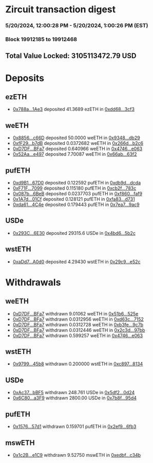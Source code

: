 # Zircuit transaction digest
### 5/20/2024, 12:00:28 PM - 5/20/2024, 1:00:26 PM (EST)
### Block 19912185 to 19912468

## Total Value Locked: 3105113472.79 USD

# Deposits
## ezETH
- [0x788a...1Ae3](https://etherscan.io/address/0x788aa129B7563Ff2AA8842Cba5F257fAA5221Ae3) deposited 41.3689 ezETH in [0xdd68...3cf3](https://etherscan.io/tx/0x788aa129B7563Ff2AA8842Cba5F257fAA5221Ae3)
## weETH
- [0x8856...c66D](https://etherscan.io/address/0x8856E407691cA910484707D9AA783E91e3B0c66D) deposited 50.0000 weETH in [0x9348...db29](https://etherscan.io/tx/0x8856E407691cA910484707D9AA783E91e3B0c66D)
- [0xfF29...b7dB](https://etherscan.io/address/0xfF29226881156EAe2E6cAe197D1459121C17b7dB) deposited 0.0372682 weETH in [0x266d...b2c6](https://etherscan.io/tx/0xfF29226881156EAe2E6cAe197D1459121C17b7dB)
- [0xD7DF...BFa7](https://etherscan.io/address/0xD7DF7E085214743530afF339aFC420c7c720BFa7) deposited 0.640966 weETH in [0x4746...e063](https://etherscan.io/tx/0xD7DF7E085214743530afF339aFC420c7c720BFa7)
- [0x52Aa...e497](https://etherscan.io/address/0x52Aa899454998Be5b000Ad077a46Bbe360F4e497) deposited 7.70087 weETH in [0x66ab...63f2](https://etherscan.io/tx/0x52Aa899454998Be5b000Ad077a46Bbe360F4e497)
## pufETH
- [0xd9B1...67D0](https://etherscan.io/address/0xd9B1e3f919c274C1a123123f4A2bB169f80667D0) deposited 0.122592 pufETH in [0xdb9d...dcda](https://etherscan.io/tx/0xd9B1e3f919c274C1a123123f4A2bB169f80667D0)
- [0xF71F...7099](https://etherscan.io/address/0xF71F1aA1F7d5C19C1fE51D4855B8a4Fc1dc37099) deposited 0.115180 pufETH in [0xcb2f...783c](https://etherscan.io/tx/0xF71F1aA1F7d5C19C1fE51D4855B8a4Fc1dc37099)
- [0x087b...6BeB](https://etherscan.io/address/0x087bD138C238545fffbb90dd69f6111962206BeB) deposited 0.0237703 pufETH in [0xf860...faf9](https://etherscan.io/tx/0x087bD138C238545fffbb90dd69f6111962206BeB)
- [0x1A7d...01Cf](https://etherscan.io/address/0x1A7de65D98D00178Bdb401C49FB1Fd3e270A01Cf) deposited 0.128121 pufETH in [0xfa83...d731](https://etherscan.io/tx/0x1A7de65D98D00178Bdb401C49FB1Fd3e270A01Cf)
- [0xda61...4C4e](https://etherscan.io/address/0xda613CF3d53Cb594c34D056D5851EbB9Bb3f4C4e) deposited 0.179443 pufETH in [0x7ea7...9ac9](https://etherscan.io/tx/0xda613CF3d53Cb594c34D056D5851EbB9Bb3f4C4e)
## USDe
- [0x293C...6E30](https://etherscan.io/address/0x293C6937D8D82e05B01335F7B33FBA0c8e256E30) deposited 29315.6 USDe in [0x4bd6...5b2c](https://etherscan.io/tx/0x293C6937D8D82e05B01335F7B33FBA0c8e256E30)
## wstETH
- [0xaDd7...A0d0](https://etherscan.io/address/0xaDd7Ddc031c8fdA306c00EBed7BBF29118E9A0d0) deposited 4.29430 wstETH in [0x29c9...e52c](https://etherscan.io/tx/0xaDd7Ddc031c8fdA306c00EBed7BBF29118E9A0d0)
# Withdrawals
## weETH
- [0xD7DF...BFa7](https://etherscan.io/address/0xD7DF7E085214743530afF339aFC420c7c720BFa7) withdrawn 9.01062 weETH in [0x51b6...525e](https://etherscan.io/tx/0xD7DF7E085214743530afF339aFC420c7c720BFa7)
- [0xD7DF...BFa7](https://etherscan.io/address/0xD7DF7E085214743530afF339aFC420c7c720BFa7) withdrawn 0.0312956 weETH in [0xd63c...7152](https://etherscan.io/tx/0xD7DF7E085214743530afF339aFC420c7c720BFa7)
- [0xD7DF...BFa7](https://etherscan.io/address/0xD7DF7E085214743530afF339aFC420c7c720BFa7) withdrawn 0.0312728 weETH in [0xb3fe...9c7b](https://etherscan.io/tx/0xD7DF7E085214743530afF339aFC420c7c720BFa7)
- [0xD7DF...BFa7](https://etherscan.io/address/0xD7DF7E085214743530afF339aFC420c7c720BFa7) withdrawn 0.0312446 weETH in [0x2c3d...97bb](https://etherscan.io/tx/0xD7DF7E085214743530afF339aFC420c7c720BFa7)
- [0xD7DF...BFa7](https://etherscan.io/address/0xD7DF7E085214743530afF339aFC420c7c720BFa7) withdrawn 0.599257 weETH in [0x4746...e063](https://etherscan.io/tx/0xD7DF7E085214743530afF339aFC420c7c720BFa7)
## wstETH
- [0x9799...45b8](https://etherscan.io/address/0x9799A5BAD1f385765De16eE2CbC515b4f9c745b8) withdrawn 0.200000 wstETH in [0xc897...8134](https://etherscan.io/tx/0x9799A5BAD1f385765De16eE2CbC515b4f9c745b8)
## USDe
- [0xAc37...bBF5](https://etherscan.io/address/0xAc3740E05cddfe3e501963d99F98da71eC3bbBF5) withdrawn 248.761 USDe in [0x5df2...0d24](https://etherscan.io/tx/0xAc3740E05cddfe3e501963d99F98da71eC3bbBF5)
- [0x6C80...a3F9](https://etherscan.io/address/0x6C802B2E918050D28de3D05E636cB1C3ffb7a3F9) withdrawn 2800.00 USDe in [0x7b8f...95d4](https://etherscan.io/tx/0x6C802B2E918050D28de3D05E636cB1C3ffb7a3F9)
## pufETH
- [0x1576...57d1](https://etherscan.io/address/0x1576D7992762AE6c900Ba9a3f15F02ED79d057d1) withdrawn 0.159701 pufETH in [0x2ef9...6fb3](https://etherscan.io/tx/0x1576D7992762AE6c900Ba9a3f15F02ED79d057d1)
## mswETH
- [0x1c2B...e1C9](https://etherscan.io/address/0x1c2B1310C986Cf71752A5a4b805444913722e1C9) withdrawn 9.52750 mswETH in [0xedbf...c34b](https://etherscan.io/tx/0x1c2B1310C986Cf71752A5a4b805444913722e1C9)
